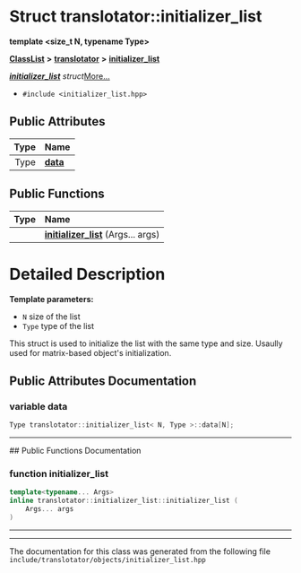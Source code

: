 

# Struct translotator::initializer\_list

**template &lt;size\_t N, typename Type&gt;**



[**ClassList**](annotated.md) **>** [**translotator**](namespacetranslotator.md) **>** [**initializer\_list**](structtranslotator_1_1initializer__list.md)



[_**initializer\_list**_](structtranslotator_1_1initializer__list.md) _struct_[More...](#detailed-description)

* `#include <initializer_list.hpp>`





















## Public Attributes

| Type | Name |
| ---: | :--- |
|  Type | [**data**](#variable-data)  <br> |
















## Public Functions

| Type | Name |
| ---: | :--- |
|   | [**initializer\_list**](#function-initializer_list) (Args... args) <br> |




























# Detailed Description




**Template parameters:**


* `N` size of the list 
* `Type` type of the list

This struct is used to initialize the list with the same type and size. Usaully used for matrix-based object's initialization. 


    
## Public Attributes Documentation




### variable data 

```C++
Type translotator::initializer_list< N, Type >::data[N];
```




<hr>
## Public Functions Documentation




### function initializer\_list 

```C++
template<typename... Args>
inline translotator::initializer_list::initializer_list (
    Args... args
) 
```




<hr>

------------------------------
The documentation for this class was generated from the following file `include/translotator/objects/initializer_list.hpp`

